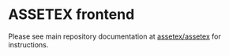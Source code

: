ASSETEX frontend
=============

Please see main repository documentation at [assetex/assetex](http://www.github.com/assetex/assetex) for instructions.
